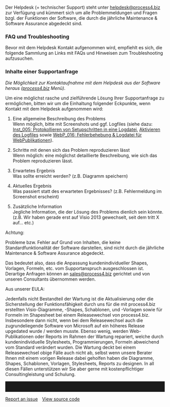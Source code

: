 Der Helpdesk (= technischer Support) steht unter <helpdesk@process4.biz>
zur Verfügung und kümmert sich um alle Problemmeldungen und Fragen bzgl.
der Funktionen der Software, die durch die jährliche Maintenance &
Software Assurance abgedeckt sind.

### FAQ und Troubleshooting

Bevor mit dem Helpdesk Kontakt aufgenommen wird, empfiehlt es sich, die
folgende Sammlung an Links mit FAQs und Hinweisen zum Troubleshooting
aufzusuchen.

### Inhalte einer Supportanfrage

*Die Möglichkeit zur Kontaktaufnahme mit dem Helpdesk aus der Software
heraus ([process4.biz](http://process4.biz) Menü).*
 

Um eine möglichst rasche und zielführende Lösung Ihrer Supportanfrage zu
ermöglichen, bitten wir um die Einhaltung folgender Eckpunkte, wenn
Kontakt mit dem Helpdesk aufgenommen wird:

1.  Eine allgemeine Beschreibung des Problems  
    Wenn möglich, bitte mit Screenshots und ggf. Logfiles (siehe dazu:
    [Inst\_005: Protokollieren von Setupschritten in eine Logdatei](Inst_005_Protokollieren_von_Setupschritten_in_eine_Logdatei),
    [Aktivieren des Logfiles](Client-Einstellungen_1016125.html#Client-Einstellungen-AktivierendesLogfiles)
    sowie [WebP\_016: Fehlerbehebung & Logdatei für WebPublikationen](WebP_016_Fehlerbehebung_Logdatei_für_WebPublikationen)).  
      
2.  Schritte mit denen sich das Problem reproduzieren lässt  
    Wenn möglich: eine möglichst detaillierte Beschreibung, wie sich das
    Problem reproduzieren lässt.  
      
3.  Erwartetes Ergebnis  
    Was sollte erreicht werden? (z.B. Diagramm speichern)  
      
4.  Aktuelles Ergebnis  
    Was passiert statt des erwarteten Ergebnisses? (z.B. Fehlermeldung
    im Screenshot erscheint)  
      
5.  Zusätzliche Information  
    Jegliche Information, die der Lösung des Problems dienlich sein
    könnte. (z.B. Wir haben gerade erst auf Visio 2013 gewechselt, seit
    dem tritt X auf... etc.)  
      

Achtung:

Probleme bzw. Fehler auf Grund von Inhalten, die keine
Standardfunktionalität der Software darstellen, sind nicht durch die
jährliche Maintenance & Software Assurance abgedeckt.

Das bedeutet also, dass die Anpassung kundenindividueller Shapes,
Vorlagen, Formeln, etc. vom Supportanspruch ausgeschlossen ist.
Derartige Anfragen können an <sales@process4.biz> gerichtet und von
unseren Consultants übernommen werden.

Aus unserer EULA:

Jedenfalls nicht Bestandteil der Wartung ist die Aktualisierung oder die
Sicherstellung der Funktionsfähigkeit durch uns für die mit process4.biz
erstellten Visio-Diagramme, -Shapes, Schablonen, und -Vorlagen sowie für
Formeln im Shapesheet bei einem Releasewechsel von process4.biz.
Insbesondere dann nicht, wenn bei dem Releasewechsel auch die
zugrundeliegende Software von Microsoft auf ein höheres Release
upgedated wurde / werden musste. Ebenso wenig, werden Web-Publikationen
oder Reports im Rahmen der Wartung repariert, welche durch
kundenindividuelle Stylesheets, Programmierungen, Formeln abweichend vom
Standard verändert wurden. Die Wartung deckt bei einem Releasewechsel
obige Fälle auch nicht ab, selbst wenn unsere Berater Ihnen mit einem
vorigen Release dabei geholfen haben die Diagramme, Shapes, Schablonen,
Vorlagen, Stylesheets, Reports zu designen. In all diesen Fällen
unterstützen wir Sie aber gerne mit kostenpflichtiger Consultingleistung
und Schulung.

<hr style="padding-top:2rem" />
<a href="https://github.com/process4/docs/issues" target="_blank" class="bgw btn btn-primary btn-lg shadow-sm">Report an issue</a>
<a href="https://github.com/process4/docs" target="_blank" class="bgw btn btn-primary btn-lg shadow-sm" style="margin-left:10px;">View source code</a>